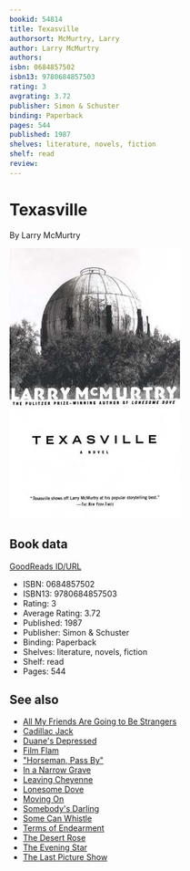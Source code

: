 ```yaml
---
bookid: 54814
title: Texasville
authorsort: McMurtry, Larry
author: Larry McMurtry
authors: 
isbn: 0684857502
isbn13: 9780684857503
rating: 3
avgrating: 3.72
publisher: Simon & Schuster
binding: Paperback
pages: 544
published: 1987
shelves: literature, novels, fiction
shelf: read
review: 
---
```


# Texasville

By Larry McMurtry

![](../../assets/bookcovers/1416788513l/54814.jpg)

## Book data

[GoodReads ID/URL](https://www.goodreads.com/book/show/54814)

- ISBN: 0684857502
- ISBN13: 9780684857503
- Rating: 3
- Average Rating: 3.72
- Published: 1987
- Publisher: Simon & Schuster
- Binding: Paperback
- Shelves: literature, novels, fiction
- Shelf: read
- Pages: 544


## See also

- [All My Friends Are Going to Be Strangers](All_My_Friends_Are_Going_to_Be_Strangers.md)
- [Cadillac Jack](Cadillac_Jack.md)
- [Duane's Depressed](Duanes_Depressed.md)
- [Film Flam](Film_Flam-_Essays_on_Hollywood.md)
- ["Horseman, Pass By"](Horseman__Pass_By.md)
- [In a Narrow Grave](In_a_Narrow_Grave-_Essays_on_Texas.md)
- [Leaving Cheyenne](Leaving_Cheyenne.md)
- [Lonesome Dove](Lonesome_Dove.md)
- [Moving On](Moving_On.md)
- [Somebody's Darling](Somebodys_Darling.md)
- [Some Can Whistle](Some_Can_Whistle.md)
- [Terms of Endearment](Terms_of_Endearment.md)
- [The Desert Rose](The_Desert_Rose.md)
- [The Evening Star](The_Evening_Star.md)
- [The Last Picture Show](The_Last_Picture_Show.md)
